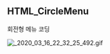 ## HTML_CircleMenu

회전형 메뉴 코딩

<img src="https://s5.gifyu.com/images/_2020_03_16_22_32_25_492.gif" alt="_2020_03_16_22_32_25_492.gif" border="0" />
